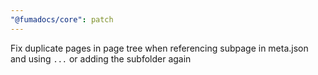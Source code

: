 ```yaml
---
"@fumadocs/core": patch
---
```


Fix duplicate pages in page tree when referencing subpage in meta.json and using `...` or adding the subfolder again
